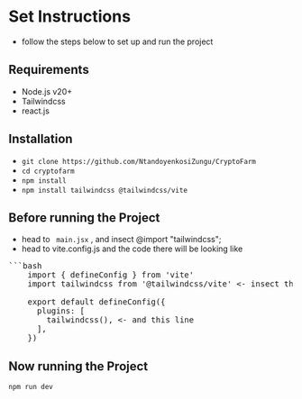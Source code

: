 # Set Instructions

- follow the steps below to set up and run the project

## Requirements
- Node.js v20+
- Tailwindcss
- react.js

## Installation
- ```git clone https://github.com/NtandoyenkosiZungu/CryptoFarm ```
- ```cd cryptofarm```
- ```npm install```
- ```npm install tailwindcss @tailwindcss/vite```

## Before running the Project

- head to ``` main.jsx``` , and insect @import "tailwindcss";
- head to vite.config.js and the code there  will be looking like 
<pre>```bash
    import { defineConfig } from 'vite'
    import tailwindcss from '@tailwindcss/vite' <- insect this line
    
    export default defineConfig({
      plugins: [
        tailwindcss(), <- and this line
      ],
    })
</pre>

## Now running the Project

```npm run dev```
